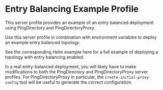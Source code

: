 # Entry Balancing Example Profile
This server profile provides an example of an entry balanced deployment using PingDirectory and PingDirectoryProxy.

Use this server profile in combination with environment variables to deploy an example entry balanced topology.

See the corresponding Helm example here for a full example of deploying a topology with entry balancing enabled.

In a real entry-balanced deployment, you will likely have to make modifications to both the PingDirectory and PingDirectoryProxy server profiles. For PingDirectoryProxy in particular, the `create-initial-proxy-config` tool will be useful to generate the correct configuration.
